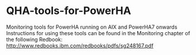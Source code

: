 # QHA-tools-for-PowerHA
Monitoring tools for PowerHA running on AIX and PowerHA7 onwards
Instructions for using these tools can be found in the Monitoring chapter of the following Redbook:  http://www.redbooks.ibm.com/redbooks/pdfs/sg248167.pdf
